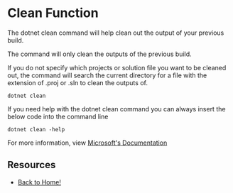# Clean Function

The dotnet clean command will help clean out the output of your previous build.

The command will only clean the outputs of the previous build.

If you do not specify which projects or solution file you want to be cleaned out, the command will search the current directory for a file with the extension of .proj or .sln to clean the outputs of.

```
dotnet clean
```

If you need help with the dotnet clean command you can always insert the below code into the command line

```
dotnet clean -help
```

For more information, view [Microsoft's Documentation](https://docs.microsoft.com/en-us/dotnet/core/tools/dotnet-clean)

## Resources

- [Back to Home!](../README.md)
